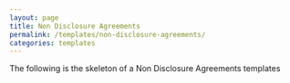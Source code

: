 ```yaml
---
layout: page
title: Non Disclosure Agreements
permalink: /templates/non-disclosure-agreements/
categories: templates
---
```


The following is the skeleton of a Non Disclosure Agreements templates
